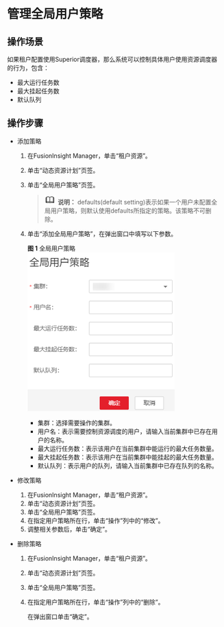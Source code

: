 # 管理全局用户策略<a name="admin_guide_000115"></a>

## 操作场景<a name="s1b3f21ccc2bf489db5b7afce55ab8fc3"></a>

如果租户配置使用Superior调度器，那么系统可以控制具体用户使用资源调度器的行为，包含：

-   最大运行任务数
-   最大挂起任务数
-   默认队列

## 操作步骤<a name="s557185ad83954e50b6fe57e8642bfb8a"></a>

-   添加策略
    1.  在FusionInsight Manager，单击“租户资源”。
    2.  单击“动态资源计划”页签。
    3.  单击“全局用户策略”页签。

        >![](public_sys-resources/icon-note.gif) **说明：** 
        >defaults\(default setting\)表示如果一个用户未配置全局用户策略，则默认使用defaults所指定的策略。该策略不可删除。

    4.  单击“添加全局用户策略”，在弹出窗口中填写以下参数。

        **图 1**  全局用户策略<a name="fig29221924183318"></a>  
        ![](figures/全局用户策略.png "全局用户策略")

        -   集群：选择需要操作的集群。
        -   用户名：表示需要控制资源调度的用户，请输入当前集群中已存在用户的名称。
        -   最大运行任务数：表示该用户在当前集群中能运行的最大任务数量。
        -   最大挂起任务数：表示该用户在当前集群中能挂起的最大任务数量。
        -   默认队列：表示用户的队列，请输入当前集群中已存在队列的名称。



-   修改策略
    1.  在FusionInsight Manager，单击“租户资源”。
    2.  单击“动态资源计划”页签。
    3.  单击“全局用户策略”页签。
    4.  在指定用户策略所在行，单击“操作”列中的“修改”。
    5.  调整相关参数后，单击“确定”。

-   删除策略
    1.  在FusionInsight Manager，单击“租户资源”。
    2.  单击“动态资源计划”页签。
    3.  单击“全局用户策略”页签。
    4.  在指定用户策略所在行，单击“操作”列中的“删除”。

        在弹出窗口单击“确定”。



